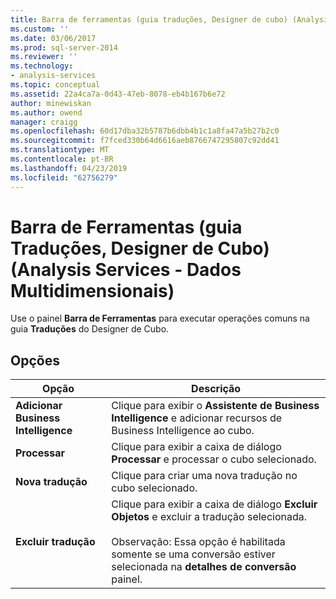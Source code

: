 ```yaml
---
title: Barra de ferramentas (guia traduções, Designer de cubo) (Analysis Services - dados multidimensionais) | Microsoft Docs
ms.custom: ''
ms.date: 03/06/2017
ms.prod: sql-server-2014
ms.reviewer: ''
ms.technology:
- analysis-services
ms.topic: conceptual
ms.assetid: 22a4ca7a-0d43-47eb-8078-eb4b167b6e72
author: minewiskan
ms.author: owend
manager: craigg
ms.openlocfilehash: 60d17dba32b5787b6dbb4b1c1a8fa47a5b27b2c0
ms.sourcegitcommit: f7fced330b64d6616aeb8766747295807c92dd41
ms.translationtype: MT
ms.contentlocale: pt-BR
ms.lasthandoff: 04/23/2019
ms.locfileid: "62756279"
---
```

# <a name="toolbar-translations-tab-cube-designer-analysis-services---multidimensional-data"></a>Barra de Ferramentas (guia Traduções, Designer de Cubo) (Analysis Services - Dados Multidimensionais)
  Use o painel **Barra de Ferramentas** para executar operações comuns na guia **Traduções** do Designer de Cubo.  
  
## <a name="options"></a>Opções  
  
|Opção|Descrição|  
|------------|-----------------|  
|**Adicionar Business Intelligence**|Clique para exibir o **Assistente de Business Intelligence** e adicionar recursos de Business Intelligence ao cubo.|  
|**Processar**|Clique para exibir a caixa de diálogo **Processar** e processar o cubo selecionado.|  
|**Nova tradução**|Clique para criar uma nova tradução no cubo selecionado.|  
|**Excluir tradução**|Clique para exibir a caixa de diálogo **Excluir Objetos** e excluir a tradução selecionada.<br /><br /> Observação: Essa opção é habilitada somente se uma conversão estiver selecionada na **detalhes de conversão** painel.|  
  
  
